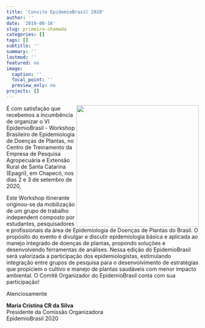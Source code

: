 ```yaml
---
title: 'Convite EpidemioBrasil 2020'
author: ''
date: '2019-08-16'
slug: primeira-chamada
categories: []
tags: []
subtitle: ''
summary: ''
lastmod: ''
featured: no
image:
  caption: ''
  focal_point: ''
  preview_only: no
projects: []
---
```


<img src = "/img/logo_dark.png" align=right width = 320>É com satisfação que recebemos a incumbência de organizar o VI EpidemioBrasil - Workshop Brasileiro de Epidemiologia de Doenças de Plantas, no Centro de Treinamento da Empresa de Pesquisa Agropecuária e Extensão Rural de Santa Catarina (Epagri), em Chapecó, nos dias 2 e 3 de setembro de 2020, 

Este Workshop itinerante originou-se da mobilização de um grupo de trabalho independent composto por estudantes, pesquisadores e profissionais da área de Epidemiologia de Doenças de Plantas do Brasil. O propósito do evento é divulgar e discutir epidemiologia básica e aplicada ao manejo integrado de doenças de plantas, propondo soluções e desenvolvendo ferramentas de análises. Nessa edição do EpidemioBrasil será valorizada a participação dos epidemiologistas, estimulando integração entre grupos de pesquisa para o desenvolvimento de estratégias que propiciem o cultivo e manejo de plantas saudáveis com menor impacto ambiental. O Comitê Organizador do EpidemioBrasil conta com sua participação!


Atenciosamente

**Maria Cristina CR da Silva**  
Presidente da Comissão Organizadora    
EpidemioBrasil 2020

<br><br>

